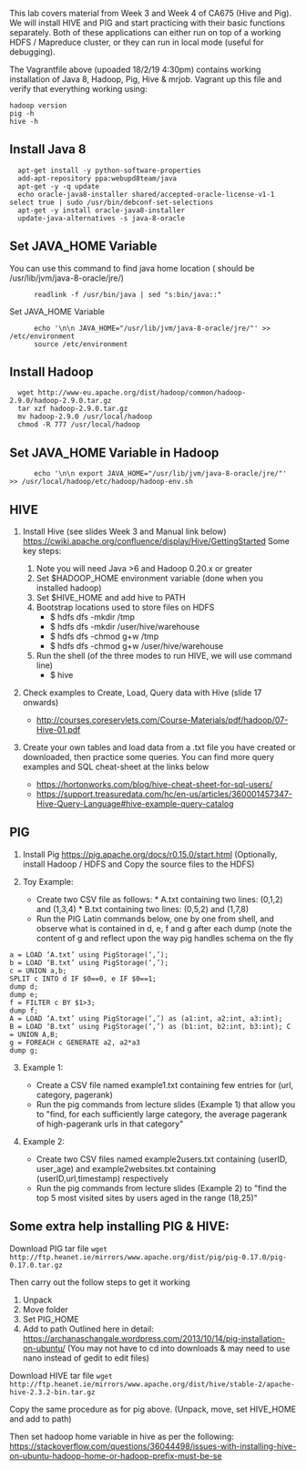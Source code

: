 This lab covers material from Week 3 and Week 4 of CA675 (Hive and Pig). 
We will install HIVE and PIG and start practicing with their basic functions separately. 
Both of these applications can either run on top of a working HDFS / Mapreduce cluster, or they can run in local mode (useful for debugging).

The Vagrantfile above (upoaded 18/2/19 4:30pm) contains working installation of Java 8, Hadoop, Pig, Hive & mrjob. Vagrant up this file and verify that everything working using:
```
hadoop version
pig -h
hive -h
```

## Install Java 8

      apt-get install -y python-software-properties
      add-apt-repository ppa:webupd8team/java
      apt-get -y -q update
      echo oracle-java8-installer shared/accepted-oracle-license-v1-1 select true | sudo /usr/bin/debconf-set-selections
      apt-get -y install oracle-java8-installer
      update-java-alternatives -s java-8-oracle
      
## Set JAVA_HOME Variable

You can use this command to find java home location ( should be /usr/lib/jvm/java-8-oracle/jre/)<br/>
```
      readlink -f /usr/bin/java | sed "s:bin/java::"
```

Set JAVA_HOME Variable<br/>
```
      echo '\n\n JAVA_HOME="/usr/lib/jvm/java-8-oracle/jre/"' >> /etc/environment
      source /etc/environment
```

## Install Hadoop

      wget http://www-eu.apache.org/dist/hadoop/common/hadoop-2.9.0/hadoop-2.9.0.tar.gz
      tar xzf hadoop-2.9.0.tar.gz
      mv hadoop-2.9.0 /usr/local/hadoop
      chmod -R 777 /usr/local/hadoop
      
## Set JAVA_HOME Variable in Hadoop
```
      echo '\n\n export JAVA_HOME="/usr/lib/jvm/java-8-oracle/jre/"' >> /usr/local/hadoop/etc/hadoop/hadoop-env.sh
```

## HIVE

1. Install Hive (see slides Week 3 and Manual link below)
   <https://cwiki.apache.org/confluence/display/Hive/GettingStarted>
   Some key steps:
   1. Note you will need Java >6 and Hadoop 0.20.x or greater
   1. Set $HADOOP_HOME environment variable (done when you installed hadoop)
   1. Set $HIVE_HOME and add hive to PATH
   1. Bootstrap locations used to store files on HDFS
      - $ hdfs dfs -mkdir /tmp
      - $ hdfs dfs -mkdir /user/hive/warehouse
      - $ hdfs dfs -chmod g+w /tmp
      - $ hdfs dfs -chmod g+w /user/hive/warehouse
   1. Run the shell (of the three modes to run HIVE, we will use command line)
      - $ hive

2. Check examples to Create, Load, Query data with Hive (slide 17 onwards)
   * <http://courses.coreservlets.com/Course-Materials/pdf/hadoop/07-Hive-01.pdf>
   
3. Create your own tables and load data from a .txt file you have created or downloaded, then practice some queries.
You can find more query examples and SQL cheat-sheet at the links below
   * https://hortonworks.com/blog/hive-cheat-sheet-for-sql-users/
   * https://support.treasuredata.com/hc/en-us/articles/360001457347-Hive-Query-Language#hive-example-query-catalog

## PIG 

1. Install Pig <https://pig.apache.org/docs/r0.15.0/start.html>
(Optionally, install Hadoop / HDFS and Copy the source files to the HDFS)

2. Toy Example:
      - Create two CSV file as follows:
            * A.txt containing two lines: (0,1,2) and (1,3,4)
            * B.txt containing two lines: (0,5,2) and (1,7,8)
      - Run the PIG Latin commands below, one by one from shell, and observe what is contained in d, e, f and g after each dump (note the content of g and reflect upon the way pig handles schema on the fly

```
a = LOAD ‘A.txt’ using PigStorage(‘,’); 
b = LOAD ‘B.txt’ using PigStorage(‘,’); 
c = UNION a,b;
SPLIT c INTO d IF $0==0, e IF $0==1; 
dump d;
dump e;
f = FILTER c BY $1>3;
dump f;
A = LOAD ‘A.txt’ using PigStorage(‘,’) as (a1:int, a2:int, a3:int); 
B = LOAD ‘B.txt’ using PigStorage(‘,’) as (b1:int, b2:int, b3:int); C = UNION A,B;
g = FOREACH c GENERATE a2, a2*a3
dump g;
```

3. Example 1:
      * Create a CSV file named example1.txt containing few entries for (url, category, pagerank)
      * Run the pig commands from lecture slides (Example 1) that allow you to "find, for each sufficiently large category, the average pagerank of high-pagerank urls in that category"

4. Example 2:
      * Create two CSV files named example2users.txt containing (userID, user_age) and example2websites.txt containing (userID,url,timestamp) respectively
      * Run the pig commands from lecture slides (Example 2) to "find the top 5 most visited sites by users aged in the range (18,25)"


## Some extra help installing PIG & HIVE:
 
Download PIG tar file
`wget http://ftp.heanet.ie/mirrors/www.apache.org/dist/pig/pig-0.17.0/pig-0.17.0.tar.gz`
 
Then carry out the follow steps to get it working 
1. Unpack 
2. Move folder 
3. Set PIG_HOME
4. Add to path
Outlined here in detail:
https://archanaschangale.wordpress.com/2013/10/14/pig-installation-on-ubuntu/
(You may not have to cd into downloads & may need to use nano instead of gedit to edit files)

Download HIVE tar file 
`wget http://ftp.heanet.ie/mirrors/www.apache.org/dist/hive/stable-2/apache-hive-2.3.2-bin.tar.gz` 
 
Copy the same procedure as for pig above. (Unpack, move, set HIVE_HOME and add to path)
 
Then set hadoop home variable in hive as per the following: 
https://stackoverflow.com/questions/36044498/issues-with-installing-hive-on-ubuntu-hadoop-home-or-hadoop-prefix-must-be-se
